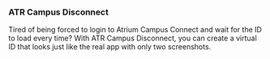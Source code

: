 ### ATR Campus Disconnect

Tired of being forced to login to Atrium Campus Connect and wait for the ID to load every time? With ATR Campus Disconnect, you can create a virtual ID that looks just like the real app with only two screenshots.
